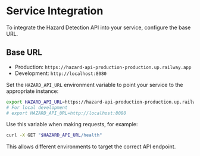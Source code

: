 # Service Integration

To integrate the Hazard Detection API into your service, configure the base URL.

## Base URL

- Production: `https://hazard-api-production-production.up.railway.app`
- Development: `http://localhost:8080`

Set the `HAZARD_API_URL` environment variable to point your service to the appropriate instance:

```bash
export HAZARD_API_URL=https://hazard-api-production-production.up.railway.app
# For local development
# export HAZARD_API_URL=http://localhost:8080
```

Use this variable when making requests, for example:

```bash
curl -X GET "$HAZARD_API_URL/health"
```

This allows different environments to target the correct API endpoint.
